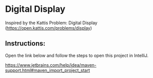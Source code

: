 # Digital Display
Inspired by the Kattis Problem: Digital Display (https://open.kattis.com/problems/display)

## Instructions:
Open the link below and follow the steps to open this project in IntelliJ.

https://www.jetbrains.com/help/idea/maven-support.html#maven_import_project_start
